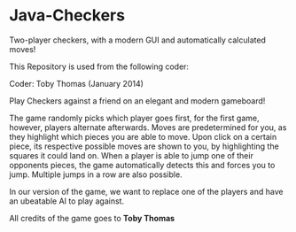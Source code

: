 # Java-Checkers
Two-player checkers, with a modern GUI and automatically calculated moves!

This Repository is used from the following coder:

Coder: Toby Thomas (January 2014)

Play Checkers against a friend on an elegant and modern gameboard!

The game randomly picks which player goes first, for the first game, however, players alternate afterwards.
Moves are predetermined for you, as they highlight which pieces you are able to move. Upon click on a certain
piece, its respective possible moves are shown to you, by highlighting the squares it could land on. When a
player is able to jump one of their opponents pieces, the game automatically detects this and forces you to jump.
Multiple jumps in a row are also possible.

In our version of the game, we want to replace one of the players and have an ubeatable AI to play against.

All credits of the game goes to **Toby Thomas**
